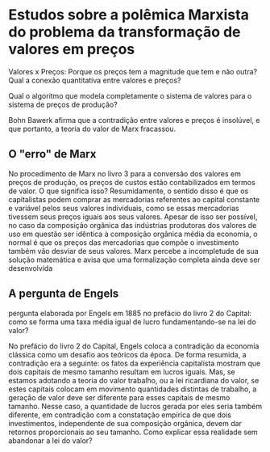 # Estudos sobre a polêmica Marxista do problema da transformação de valores em preços

Valores x Preços: Porque os preços tem a magnitude que tem e não outra? Qual a conexão quantitativa entre valores e preços?

Qual o algoritmo que modela completamente o sistema de valores para o sistema de preços de produção?

Bohn Bawerk afirma que a contradição entre valores e preços é insolúvel, e que portanto, a teoria do valor de Marx fracassou.

## O "erro" de Marx

No procedimento de Marx no livro 3 para a conversão dos valores em preços de
produção, os preços de custos estão contabilizados em termos de valor. O que significa
isso? Resumidamente, o sentido disso é que os capitalistas podem comprar as
mercadorias referentes ao capital constante e variável pelos seus valores individuais,
como se essas mercadorias tivessem seus preços iguais aos seus valores. Apesar de isso
ser possível, no caso da composição orgânica das indústrias produtoras dos valores de
uso em questão ser idêntica à composição orgânica média da economia, o normal é que
os preços das mercadorias que compõe o investimento também vão desviar de seus
valores. Marx percebe a incompletude de sua solução matemática e avisa que uma
formalização completa ainda deve ser desenvolvida

## A pergunta de Engels

pergunta elaborada por Engels em 1885 no prefácio do livro 2 do Capital: como se
forma uma taxa média igual de lucro fundamentando-se na lei do valor?

No prefácio do livro 2 do Capital, Engels coloca a contradição da economia
clássica como um desafio aos teóricos da época. De forma resumida, a contradição era a
seguinte: os fatos da experiência capitalista mostram que dois capitais de mesmo
tamanho resultam em lucros iguais. Mas, se estamos adotando a teoria do valor
trabalho, ou a lei ricardiana do valor, se estes capitais colocam em movimento
quantidades distintas de trabalho, a geração de valor deve ser diferente para esses
capitais de mesmo tamanho. Nesse caso, a quantidade de lucros gerada por eles seria
também diferente, em contradição com a constatação empírica de que dois
investimentos, independente de sua composição orgânica, devem dar retornos
proporcionais ao seu tamanho. Como explicar essa realidade sem abandonar a lei do
valor?
